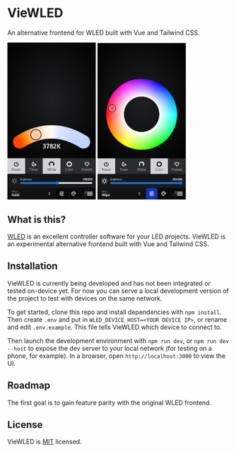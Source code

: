 # VieWLED

An alternative frontend for WLED built with Vue and Tailwind CSS.

<img src="docs/images/preview.png?raw=true" width="200">
<img src="docs/images/preview2.png?raw=true" width="200">

## What is this?

[WLED](https://github.com/Aircoookie/WLED) is an excellent controller software for your LED projects. VieWLED is an experimental alternative frontend built with Vue and Tailwind CSS.
## Installation

VieWLED is currently being developed and has not been integrated or tested on-device yet. For now you can serve a local development version of the project to test with devices on the same network.

To get started, clone this repo and install dependencies with `npm install`. Then create `.env` and put in `WLED_DEVICE_HOST=<YOUR DEVICE IP>`, or rename and edit `.env.example`. This file tells VieWLED which device to connect to.

Then launch the development environment with `npm run dev`, or `npm run dev --host` to expose the dev server to your local network (for testing on a phone, for example). In a browser, open `http://localhost:3000` to view the UI.

## Roadmap

The first goal is to gain feature parity with the original WLED frontend.

## License

VieWLED is [MIT](LICENSE) licensed.
